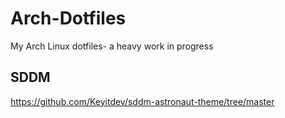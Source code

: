 # Arch-Dotfiles
My Arch Linux dotfiles-
a heavy work in progress

## SDDM
https://github.com/Keyitdev/sddm-astronaut-theme/tree/master
